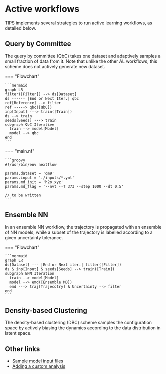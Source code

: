 # Active workflows

TIPS implements several strategies to run active learning workflows, as detailed
below.

## Query by Committee

The query by committee (QbC) takes one dataset and adaptively samples a small
fraction of data from it. Note that unlike the other AL workflows, this scheme
does not actively generate new dataset.

=== "Flowchart"

    ```mermaid
    graph LR
    filter([Filter]) --> ds[Dataset]
    ds ------ |End or Next Iter.| qbc
    ref[Reference] --> filter
    ref -----> qbc([QbC])
    inp[Input] ---> train([Train])
    ds --> train
    seeds[Seeds] ---> train
    subgraph QbC Iteration
      train --> model[Model]
      model --> qbc
    end
    ```

=== "main.nf"

    ```groovy
    #!/usr/bin/env nextflow

    params.dataset = 'qm9'
    params.input = './inputs/*.yml'
    params.md_init = 'h2o.xyz'
    params.md_flag = '--nvt --T 373 --step 1000 --dt 0.5'

    // to be written
    ```

## Ensemble NN

In an ensemble NN workflow, the trajectory is propagated with an ensemble of NN
models, while a subset of the trajectory is labelled according to a given
uncertainty tolerance.

=== "Flowchart"

    ```mermaid
    graph LR
    ds[Dataset] --- |End or Next iter.| filter([Filter])
    ds & inp[Input] & seeds[Seeds] --> train([Train])
    subgraph ENN Iteration
      train --> model[Model]
      model --> emd([Ensemble MD])
      emd ---> traj[Trajecotry] & Uncertainty --> filter
    end
    ```

## Density-based Clustering

The density-based clustering (DBC) scheme samples the configuration space by
actively biasing the dynamics according to the data distribution in latent
space.

## Other links

- [Sample model input files]()
- [Adding a custom analysis]()
